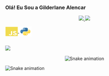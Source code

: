 ### Olá! Eu Sou a Gilderlane Alencar

<div align="center">
  <a href="https://github.com/gilderlanealencar">
  <img height="150em" src="https://github-readme-stats.vercel.app/api?username=gilderlanealencar&show_icons=true&theme=dracula&include_all_commits=true&count_private=true"/>
  <img height="150em" src="https://github-readme-stats.vercel.app/api/top-langs/?username=gilderlanealencar&layout=compact&langs_count=7&theme=dracula"/>
</div>
<div style="display: inline_block"><br>
  <img align="center" alt="Rafa-Js" height="30" width="40" src="https://raw.githubusercontent.com/devicons/devicon/master/icons/javascript/javascript-plain.svg">
  <img align="center" alt="Rafa-Python" height="30" width="40" src="https://raw.githubusercontent.com/devicons/devicon/master/icons/python/python-original.svg">
  </div>
  
  ##
 
<div> 
  <a href="https://instagram.com/gilderlane_" target="_blank"><img src="https://img.shields.io/badge/-Instagram-%23E4405F?style=for-the-badge&logo=instagram&logoColor=white" target="_blank"></a>
</div>
 
 <div align="center">
  
  ![Snake animation](https://github.com/gilderlanealenca/github-contribution-grid-snake.svg)
  
</div>
   
  ![Snake animation](https://github.com/danielbped/danielbped/blob/output/github-contribution-grid-snake.svg)
  
